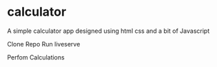 # calculator

A simple calculator app designed using html css and a bit of Javascript

Clone Repo
Run liveserve

Perfom Calculations